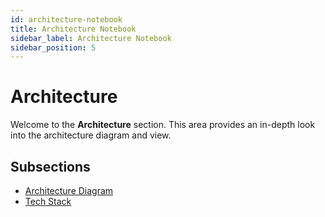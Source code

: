 ```yaml
---
id: architecture-notebook
title: Architecture Notebook
sidebar_label: Architecture Notebook
sidebar_position: 5
---
```


# Architecture

Welcome to the **Architecture** section. This area provides an in-depth look into the architecture diagram and view.
## Subsections

- [Architecture Diagram](./architecture-diagram.md)
- [Tech Stack](./tech_stack.md)

